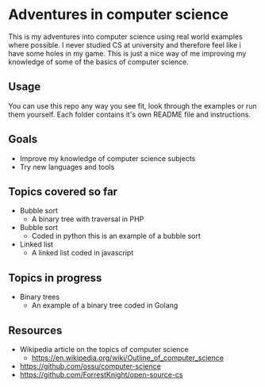 # Adventures in computer science

This is my adventures into computer science using real world examples where possible. I never studied CS at university and therefore feel like i have some holes in my game. This is just a nice way of me improving my knowledge of some of the basics of computer science.

## Usage

You can use this repo any way you see fit, look through the examples or run them yourself. Each folder contains it's own README file and instructions.

## Goals

* Improve my knowledge of computer science subjects
* Try new languages and tools

## Topics covered so far

* Bubble sort
    * A binary tree with traversal in PHP
* Bubble sort
    * Coded in python this is an example of a bubble sort
* Linked list
    * A linked list coded in javascript

## Topics in progress

* Binary trees
    * An example of a binary tree coded in Golang

## Resources

* Wikipedia article on the topics of computer science
    * https://en.wikipedia.org/wiki/Outline_of_computer_science
* https://github.com/ossu/computer-science
* https://github.com/ForrestKnight/open-source-cs